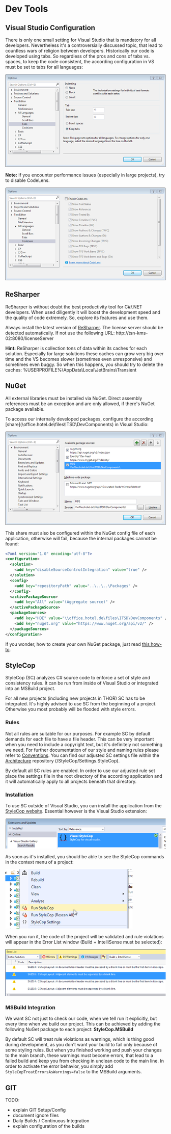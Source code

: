 # Dev Tools

## Visual Studio Configuration

There is only one small setting for Visual Studio that is mandatory for all developers. Nevertheless it's a controversially discussed topic, that lead to countless wars of religion between developers. Historically our code is developed using tabs. So regardless of the pros and cons of tabs vs. spaces, to keep the code consistent, the according configuration in VS must be set to tabs for all languages:

![Visual Studio tab settings](img/VS-Options-Tabs.png)

**Note:** If you encounter performance issues (especially in large projects), try to disable CodeLens.

![Visual Studio code lense](img/VS-Options-CodeLens.png)

## ReSharper

ReSharper is without doubt the best productivity tool for C#/.NET developers. When used diligently it will boost the development speed and the quality of code extremely. So, explore its features and use them.

Always install the latest version of [ReSharper](https://www.jetbrains.com). The license server should be detected automatically. If not use the following URL: http://tsn-kms-02:8080/licenseServer

**Hint:**
ReSharper is collection tons of data within its caches for each solution. Especially for large solutions these caches can grow very big over time and the VS becomes slower (sometimes even unresponsive) and sometimes even buggy. So when this happens, you should try to delete the caches:  %USERPROFILE%\\AppData\\Local\\JetBrains\\Transient

## NuGet

All external libraries must be installed via NuGet. Direct assembly references must be an exception and are only allowed, if there's NuGet package available.

To access our internally developed packages, configure the according [share](\\office.hotel.de\files\ITSD\DevComponents\) in Visual Studio:

![Visual Studio Nuget settings](img/VS-Options-Nuget.png)

This share must also be configured within the NuGet config file of each application, otherwise will fail, because the internal packages cannot be found:
```xml
<?xml version="1.0" encoding="utf-8"?>
<configuration>
  <solution>
    <add key="disableSourceControlIntegration" value="true" />
  </solution>
  <config>
  	<add key="repositoryPath" value="..\..\..\Packages" />
  </config>
  <activePackageSource>
  	<add key="All" value="(Aggregate source)" />
  </activePackageSource>
  <packageSources>
    <add key="HDE" value="\\office.hotel.de\files\ITSD\DevComponents" />
    <add key="nuget.org" value="https://www.nuget.org/api/v2/" />
  </packageSources>
</configuration>
```

If you wonder, how to create your own NuGet package, just read [this how-to](../howtos/CreateNugetPackages.md).

## StyleCop

StyleCop (SC) analyzes C# source code to enforce a set of style and consistency rules. It can be run from inside of Visual Studio or integrated into an MSBuild project.

For all new projects (including new projects in THOR) SC has to be integrated. It's highly advised to use SC from the beginning of a project. Otherwise you most probably will be flooded with style errors.

### Rules

Not all rules are suitable for our purposes. For example SC by default demands for each file to have a file header. This can be very important when you need to include a copyright text, but it's definitely not something we need. For further documentation of our style and naming rules please refer to [Conventions](Conventions.md). You can find our adjusted SC settings file within the [Architecture](https://hdetfs.visualstudio.com/DefaultCollection/_git/Arc) repository (/StyleCop/Settings.StyleCop).

By default all SC rules are enabled. In order to use our adjusted rule set place the settings file in the root directory of the according application and it will automatically apply to all projects beneath that directory.

### Installation

To use SC outside of Visual Studio, you can install the application from the [StyleCop website](https://stylecop.codeplex.com/). Essential however is the Visual Studio extension:

![Visual Studio StyleCop Extension](img/VS-Extensions-StyleCop.png)

As soon as it's installed, you should be able to see the StyleCop commands in the context menu of a project:

![StyleCop Contextmenu](img/StyleCop-Contextmenu.png)

When you run it, the code of the project will be validated and rule violations will appear in the Error List window (Build + IntelliSense must be selected):

![StyleCop Warnings](img/StyleCop-Warnings.png)

### MSBuild Integration

We want SC not just to check our code, when we tell run it explicitly, but every time when we build our project. This can be achieved by adding the following NuGet package to each project: **StyleCop.MSBuild**

By default SC will treat rule violations as warnings, which is thing good during development, as you don't want your build to fail only because of some styling rules. But when you finished working and push your changes to the main branch, these warnings must become errors, that lead to a failed build and keep you from checking in unclean code to the main line. In order to activate the error behavior, you simply add `StyleCopTreatErrorsAsWarnings=false` to the MSBuild arguments.

## GIT

TODO:
- explain GIT Setup/Config
- document ignore files
- Daily Builds / Continuous Integration
- explain configuration of the builds
